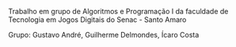 Trabalho em grupo de Algoritmos e Programação I da faculdade de Tecnologia em Jogos Digitais do Senac - Santo Amaro

Grupo: Gustavo André, Guilherme Delmondes, Ícaro Costa
